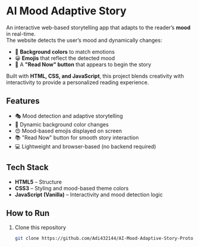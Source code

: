 # AI Mood Adaptive Story

An interactive web-based storytelling app that adapts to the reader’s **mood** in real-time.  
The website detects the user’s mood and dynamically changes:

- 🌈 **Background colors** to match emotions  
- 😀 **Emojis** that reflect the detected mood  
- 📖 A **"Read Now" button** that appears to begin the story  

Built with **HTML, CSS, and JavaScript**, this project blends creativity with interactivity to provide a personalized reading experience.  

## Features
- 🎭 Mood detection and adaptive storytelling  
- 🎨 Dynamic background color changes  
- 😍 Mood-based emojis displayed on screen  
- 📚 "Read Now" button for smooth story interaction  
- 💻 Lightweight and browser-based (no backend required)  

## Tech Stack
- **HTML5** – Structure  
- **CSS3** – Styling and mood-based theme colors  
- **JavaScript (Vanilla)** – Interactivity and mood detection logic  

## How to Run
1. Clone this repository  
   ```bash
   git clone https://github.com/Adi432144/AI-Mood-Adaptive-Story-Proto-type.git
